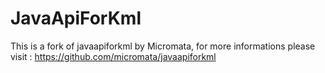 # JavaApiForKml
This is a fork of javaapiforkml by Micromata, for more informations please visit : https://github.com/micromata/javaapiforkml